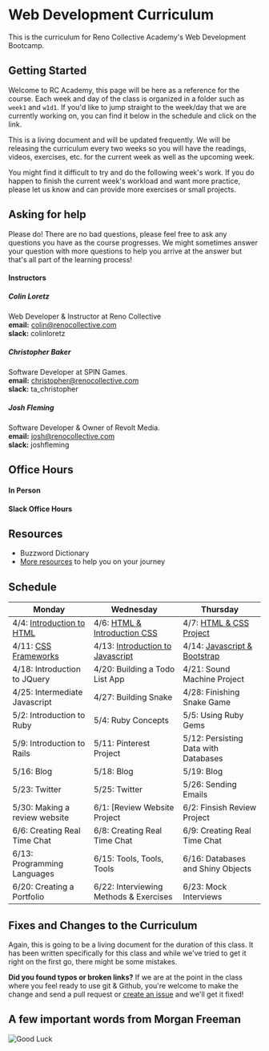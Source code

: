 # Web Development Curriculum

This is the curriculum for Reno Collective Academy's Web Development Bootcamp.

## Getting Started
Welcome to RC Academy, this page will be here as a reference for the course. Each week and day of the class is organized in a folder such as `week1` and `w1d1`. If you'd like to jump straight to the week/day that we are currently working on, you can find it below in the schedule and click on the link.

This is a living document and will be updated frequently. We will be releasing the curriculum every two weeks so you will have the readings, videos, exercises, etc. for the current week as well as the upcoming week.

You might find it difficult to try and do the following week's work. If you do happen to finish the current week's workload and want more practice, please let us know and can provide more exercises or small projects.

## Asking for help

Please do! There are no bad questions, please feel free to ask any questions you have as the course progresses. We might sometimes answer your question with more questions to help you arrive at the answer but that's all part of the learning process!

#### Instructors

##### Colin Loretz
Web Developer & Instructor at Reno Collective  
**email:** colin@renocollective.com  
**slack:** colinloretz

##### Christopher Baker
Software Developer at SPIN Games.  
**email:** christopher@renocollective.com  
**slack:** ta_christopher

##### Josh Fleming
Software Developer & Owner of Revolt Media.  
**email:** josh@renocollective.com  
**slack:** joshfleming

## Office Hours

#### In Person

#### Slack Office Hours

## Resources
* Buzzword Dictionary
* [More resources](./resources) to help you on your journey

## Schedule

| Monday | Wednesday | Thursday |
|--------|-----------|----------|
| 4/4: [Introduction to HTML]()    | 4/6: [HTML & Introduction CSS]()    | 4/7: [HTML & CSS Project]()      |
| 4/11: [CSS Frameworks]() | 4/13: [Introduction to Javascript]() | 4/14: [Javascript & Bootstrap]() |
| 4/18: Introduction to JQuery | 4/20: Building a Todo List App | 4/21: Sound Machine Project |
| 4/25: Intermediate Javascript | 4/27: Building Snake | 4/28: Finishing Snake Game |
| 5/2: Introduction to Ruby | 5/4: Ruby Concepts | 5/5: Using Ruby Gems |
| 5/9: Introduction to Rails | 5/11: Pinterest Project| 5/12: Persisting Data with Databases |
| 5/16: Blog | 5/18: Blog | 5/19: Blog |
| 5/23: Twitter | 5/25: Twitter | 5/26: Sending Emails |
| 5/30: Making a review website | 6/1: [Review Website Project | 6/2: Finsish Review Project |
| 6/6: Creating Real Time Chat | 6/8: Creating Real Time Chat | 6/9: Creating Real Time Chat |
| 6/13: Programming Languages  | 6/15: Tools, Tools, Tools | 6/16: Databases and Shiny Objects |
| 6/20: Creating a Portfolio | 6/22: Interviewing Methods & Exercises | 6/23: Mock Interviews |

## Fixes and Changes to the Curriculum
Again, this is going to be a living document for the duration of this class. It has been written specifically for this class and while we've tried to get it right on the first go, there might be some mistakes.

**Did you found typos or broken links?** If we are at the point in the class where you feel ready to use git & Github, you're welcome to make the change and send a pull request or [create an issue]() and we'll get it fixed!


## A few important words from Morgan Freeman
![Good Luck](./zimages/freeman.gif)
